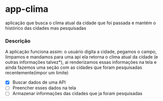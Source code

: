 app-clima
==============
aplicação que busca o clima atual da cidade que foi passada  e mantém o histórico das cidades mas pesquisadas

### Descrição
A aplicação funciona assim: o usuário digita a cidade, pegamos o campo, limpamos e mandamos para uma api ela retorna o  clima atual da cidade (e outras informações talvez*), ai renderizamos  essas informações na tela e ainda fazemos uma seção com as cidades que foram pesquisadas recentemente(impor um limite)

- [X] Buscar dados de uma API 
- [ ] Preencher esses dados na tela
- [ ] Armazenar informações das cidades que ja foram pesquisadas 
